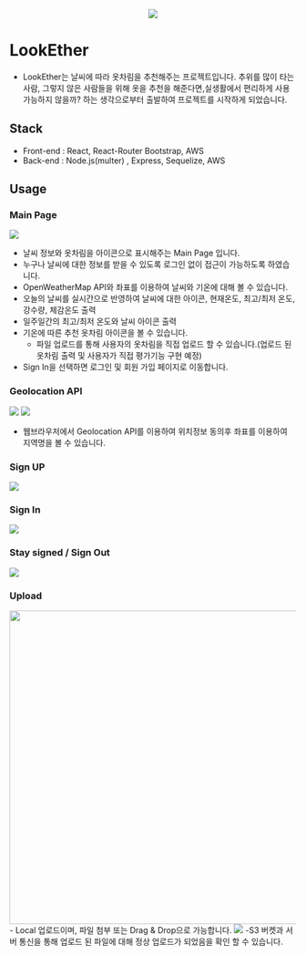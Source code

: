 
<p align="center">
<img src=https://user-images.githubusercontent.com/55651378/91380244-8474b680-e85f-11ea-8989-c9bbe097ac6c.png>
</p>

# LookEther
- LookEther는 날씨에 따라 옷차림을 추천해주는 프로젝트입니다. 추위를 많이 타는 사람, 그렇지 않은 사람들을 위해 옷을 추천을 해준다면,실생활에서 편리하게 사용가능하지 않을까? 하는 생각으로부터 출발하여 프로젝트를 시작하게 되었습니다.


## Stack

- Front-end : React, React-Router Bootstrap, AWS
- Back-end : Node.js(multer) , Express, Sequelize, AWS

## Usage

### Main Page

<img src=https://user-images.githubusercontent.com/55651378/91382354-88ef9e00-e864-11ea-8626-c15ec43bd029.png >

 - 날씨 정보와 옷차림을 아이콘으로 표시해주는 Main Page 입니다.
 - 누구나 날씨에 대한 정보를 받을 수 있도록 로그인 없이 접근이 가능하도록 하였습니다.
 - OpenWeatherMap API와 좌표를 이용하여 날씨와 기온에 대해 볼 수 있습니다.
  - 오늘의 날씨를 실시간으로 반영하여 날씨에 대한 아이콘, 현재온도, 최고/최저 온도, 강수량, 체감온도 출력
  - 일주일간의 최고/최저 온도와 날씨 아이콘 출력
- 기온에 따른 추천 옷차림 아이콘을 볼 수 있습니다.
  - 파일 업로드를 통해 사용자의 옷차림을 직접 업로드 할 수 있습니다.(업로드 된 옷차림 출력 및 사용자가 직접 평가기능 구현 예정)
- Sign In을 선택하면 로그인 및 회원 가입 페이지로 이동합니다.
 
### Geolocation API

<img src=https://user-images.githubusercontent.com/55651378/91387177-a8d88f00-e86f-11ea-95d7-89ac82dfb56b.png>
<img src=https://user-images.githubusercontent.com/55651378/91387180-ab3ae900-e86f-11ea-997a-796f0310d1ac.png>

- 웹브라우저에서 Geolocation API를 이용하여 위치정보 동의후 좌표를 이용하여 지역명을 볼 수 있습니다.

### Sign UP 

<img src=https://user-images.githubusercontent.com/55651378/91387909-38cb0880-e871-11ea-80c7-15a7b67c7ad5.gif>

### Sign In

<img src=https://user-images.githubusercontent.com/55651378/91387822-04efe300-e871-11ea-8e42-b20999b3f834.gif>

### Stay signed / Sign Out
<img src=https://user-images.githubusercontent.com/55651378/91387973-61eb9900-e871-11ea-985d-abef5d1a5d09.gif>

### Upload

<img width=550 src=https://user-images.githubusercontent.com/55651378/91388278-f229de00-e871-11ea-9c1c-e6c056b4c6d0.gif>
- Local 업로드이며, 파일 첨부 또는 Drag & Drop으로 가능합니다.

<img src=https://user-images.githubusercontent.com/55651378/91388392-2b624e00-e872-11ea-964f-24c40d4cfd55.gif>
-S3 버켓과 서버 통신을 통해 업로드 된 파일에 대해 정상 업로드가 되었음을 확인 할 수 있습니다.


